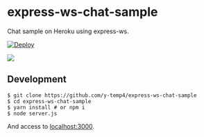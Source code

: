 # express-ws-chat-sample

Chat sample on Heroku using express-ws.

[![Deploy](https://www.herokucdn.com/deploy/button.svg)](https://heroku.com/deploy)

![](https://i.gyazo.com/8c222f405d12f93f733526d2e74e45d5.gif)

## Development

```shell
$ git clone https://github.com/y-temp4/express-ws-chat-sample
$ cd express-ws-chat-sample
$ yarn install # or npm i
$ node server.js
```

And access to [localhost:3000](http://localhost:3000/).
